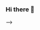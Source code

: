 ### Hi there 👋

<!--
**ekelevra/ekelevra** is a ✨ _special_ ✨ repository because its `README.md` (this file) appears on your GitHub profile.

# 💫 About Me:
asdasxcasdasd<br><br>asdasda<br>sdasd<br>wqqd


## 🌐 Socials:
[![LinkedIn](https://img.shields.io/badge/LinkedIn-%230077B5.svg?logo=linkedin&logoColor=white)](https://linkedin.com/in/asdasda) 

# 💻 Tech Stack:
![Python](https://img.shields.io/badge/python-3670A0?style=for-the-badge&logo=python&logoColor=ffdd54) ![AWS](https://img.shields.io/badge/AWS-%23FF9900.svg?style=for-the-badge&logo=amazon-aws&logoColor=white) ![Azure](https://img.shields.io/badge/azure-%230072C6.svg?style=for-the-badge&logo=azure-devops&logoColor=white) ![Google Cloud](https://img.shields.io/badge/Google%20Cloud-%234285F4.svg?style=for-the-badge&logo=google-cloud&logoColor=white) ![Nginx](https://img.shields.io/badge/nginx-%23009639.svg?style=for-the-badge&logo=nginx&logoColor=white) ![Jenkins](https://img.shields.io/badge/jenkins-%232C5263.svg?style=for-the-badge&logo=jenkins&logoColor=white) ![MusicBrainz](https://img.shields.io/badge/Musicbrainz-EB743B?style=for-the-badge&logo=musicbrainz&logoColor=BA478F) ![MariaDB](https://img.shields.io/badge/MariaDB-003545?style=for-the-badge&logo=mariadb&logoColor=white) ![MicrosoftSQLServer](https://img.shields.io/badge/Microsoft%20SQL%20Sever-CC2927?style=for-the-badge&logo=microsoft%20sql%20server&logoColor=white) ![LINUX](https://img.shields.io/badge/Linux-FCC624?style=for-the-badge&logo=linux&logoColor=black) ![Ansible](https://img.shields.io/badge/ansible-%231A1918.svg?style=for-the-badge&logo=ansible&logoColor=white) ![Gradle](https://img.shields.io/badge/Gradle-02303A.svg?style=for-the-badge&logo=Gradle&logoColor=white)
# 📊 GitHub Stats:
![](https://github-readme-stats.vercel.app/api?username=sarasas&theme=blue-green&hide_border=true&include_all_commits=true&count_private=false)<br/>
![](https://github-readme-streak-stats.herokuapp.com/?user=sarasas&theme=blue-green&hide_border=true)<br/>
![](https://github-readme-stats.vercel.app/api/top-langs/?username=sarasas&theme=blue-green&hide_border=true&include_all_commits=true&count_private=false&layout=compact)

---
[![](https://visitcount.itsvg.in/api?id=sarasas&icon=0&color=0)](https://visitcount.itsvg.in)

<!-- Proudly created with GPRM ( https://gprm.itsvg.in ) -->
-->
